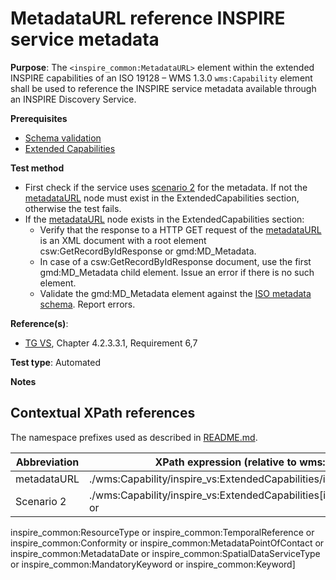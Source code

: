 # MetadataURL reference INSPIRE service metadata

**Purpose**: The `<inspire_common:MetadataURL>` element within the extended INSPIRE capabilities of an ISO 19128 – WMS 1.3.0 `wms:Capability` element shall be used to reference the INSPIRE service metadata available through an INSPIRE Discovery Service. 

**Prerequisites**

* [Schema validation](./schema-validation.md)
* [Extended Capabilities](./extended-capabilities.md)

**Test method**

* First check if the service uses [scenario 2](#scenario-2) for the metadata. If not the [metadataURL](#metadataURL) node must exist in the ExtendedCapabilities section, otherwise the test fails.
* If the [metadataURL](#metadataURL) node exists in the ExtendedCapabilities section:
  * Verify that the response to a HTTP GET request of the [metadataURL](#metadataURL) is an XML document with a root element csw:GetRecordByIdResponse or gmd:MD_Metadata.
  * In case of a csw:GetRecordByIdResponse document, use the first gmd:MD_Metadata child element. Issue an error if there is no such element.
  * Validate the gmd:MD_Metadata element against the [ISO metadata schema](http://www.isotc211.org/2005/gmd/gmd.xsd). Report errors.

**Reference(s)**:

* [TG VS](./README.md#ref_TG_VS), Chapter 4.2.3.3.1, Requirement 6,7

**Test type**: Automated

**Notes**

## Contextual XPath references

The namespace prefixes used as described in [README.md](./README.md#namespaces).

Abbreviation                                               |  XPath expression (relative to wms:WMS_Capabilities)
---------------------------------------------------------- | -------------------------------------------------------------------------
metadataURL <a name="metadataURL"></a>   | ./wms:Capability/inspire_vs:ExtendedCapabilities/inspire_common:MetadataUrl
Scenario 2 <a name="scenario-2"/> | ./wms:Capability/inspire_vs:ExtendedCapabilities[inspire_common:ResourceLocator or 
inspire_common:ResourceType or inspire_common:TemporalReference or inspire_common:Conformity or inspire_common:MetadataPointOfContact or 
inspire_common:MetadataDate or inspire_common:SpatialDataServiceType or inspire_common:MandatoryKeyword or inspire_common:Keyword]


